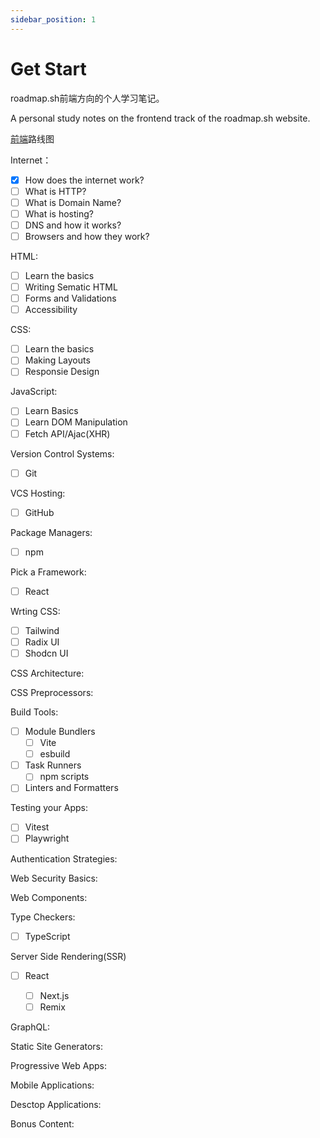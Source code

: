 ```yaml
---
sidebar_position: 1
---
```

# Get Start

roadmap.sh前端方向的个人学习笔记。

A personal study notes on the frontend track of the roadmap.sh website.

[前端](https://roadmap.sh/pdfs/roadmaps/frontend.pdf)路线图

Internet：

* [X] How does the internet work?
* [ ] What is HTTP?
* [ ] What is Domain Name?
* [ ] What is hosting?
* [ ] DNS and how it works?
* [ ] Browsers and how they work?

HTML:

* [ ] Learn the basics
* [ ] Writing Sematic HTML
* [ ] Forms and Validations
* [ ] Accessibility

CSS:

* [ ] Learn the basics
* [ ] Making Layouts
* [ ] Responsie Design

JavaScript:

* [ ] Learn Basics
* [ ] Learn DOM Manipulation
* [ ] Fetch API/Ajac(XHR)

Version Control Systems:

* [ ] Git

VCS Hosting:

* [ ] GitHub

Package Managers:

* [ ] npm

Pick a Framework:

* [ ] React

Wrting CSS:

* [ ] Tailwind
* [ ] Radix UI
* [ ] Shodcn UI

CSS Architecture:

CSS Preprocessors:

Build Tools:

* [ ] Module Bundlers
  * [ ] Vite
  * [ ] esbuild
* [ ] Task Runners
  * [ ] npm scripts
* [ ] Linters and Formatters

Testing your Apps:

* [ ] Vitest
* [ ] Playwright

Authentication Strategies:

Web Security Basics:

Web Components:

Type Checkers:

* [ ] TypeScript

Server Side Rendering(SSR)

* [ ] React

  * [ ] Next.js
  * [ ] Remix

GraphQL:

Static Site Generators:

Progressive Web Apps:

Mobile Applications:

Desctop Applications:

Bonus Content:
